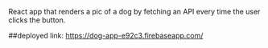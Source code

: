 React app that renders a pic of a dog by fetching an API every time the user clicks the button.

##deployed link: 
https://dog-app-e92c3.firebaseapp.com/